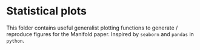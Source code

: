 Statistical plots
=============


This folder contains useful generalist plotting functions to generate / reproduce figures for the Manifold paper. Inspired by `seaborn` and `pandas` in `python`.  


